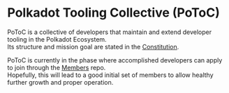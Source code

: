# Polkadot Tooling Collective (PoToC)

PoToC is a collective of developers that maintain and extend developer tooling in the Polkadot Ecosystem.  
Its structure and mission goal are stated in the [Constitution](https://github.com/polkadot-tooling-collective/constitution).

PoToC is currently in the phase where accomplished developers can apply to join through the [Members](https://github.com/polkadot-tooling-collective/members) repo.  
Hopefully, this will lead to a good initial set of members to allow healthy further growth and proper operation.
